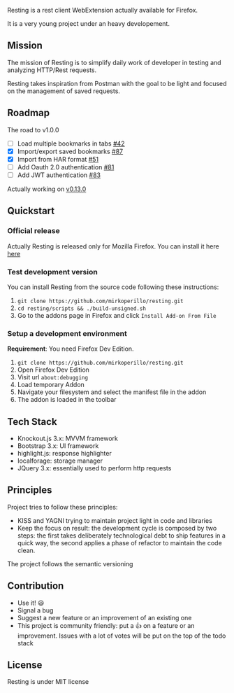 Resting is a rest client WebExtension actually available for Firefox.

It is a very young project under an heavy developement.

## Mission
The mission of Resting is to simplify daily work of developer in testing and analyzing HTTP/Rest requests.

Resting takes inspiration from Postman with the goal to be light and focused on the management of saved requests.

## Roadmap

The road to v1.0.0

- [ ] Load multiple bookmarks in tabs [#42](https://github.com/mirkoperillo/resting/issues/42) 
- [x] Import/export saved bookmarks [#87](https://github.com/mirkoperillo/resting/issues/87)
- [x] Import from HAR format [#51](https://github.com/mirkoperillo/resting/issues/51)
- [ ] Add Oauth 2.0 authentication [#81](https://github.com/mirkoperillo/resting/issues/81)
- [ ] Add JWT authentication [#83](https://github.com/mirkoperillo/resting/issues/83)

Actually working on [v0.13.0](https://github.com/mirkoperillo/resting/projects/5)

## Quickstart

### Official release

Actually Resting is released only for Mozilla Firefox.
You can install it here [here](https://addons.mozilla.org/en-US/firefox/addon/resting?src=external-github)

### Test development version 

You can install Resting from the source code following these instructions:

1. `git clone https://github.com/mirkoperillo/resting.git`
2. `cd resting/scripts && ./build-unsigned.sh`
3. Go to the addons page in Firefox and click `Install Add-on From File`

### Setup a development environment

**Requirement**: You need Firefox Dev Edition.

1. `git clone https://github.com/mirkoperillo/resting.git`
2. Open Firefox Dev Edition
3. Visit url `about:debugging`
4. Load temporary Addon
5. Navigate your filesystem and select the manifest file in the addon
6. The addon is loaded in the toolbar


## Tech Stack
* Knockout.js 3.x: MVVM framework
* Bootstrap 3.x: UI framework
* highlight.js: response highlighter
* localforage: storage manager
* JQuery 3.x:  essentially used to perform http requests

## Principles
Project tries to follow these principles:
* KISS and YAGNI trying to maintain project light in code and libraries
* Keep the focus on result: the development cycle is composed by two steps: the first takes deliberately technological debt to ship features in a quick way, the second applies a phase of refactor to maintain the code clean.

The project follows the semantic versioning

## Contribution

* Use it! :smiley:
* Signal a bug
* Suggest a new feature or an improvement of an existing one
* This project is community friendly: put a :+1: on a feature or an improvement. Issues with a lot of votes will be put on the top of the todo stack 

## License

Resting is under MIT license
